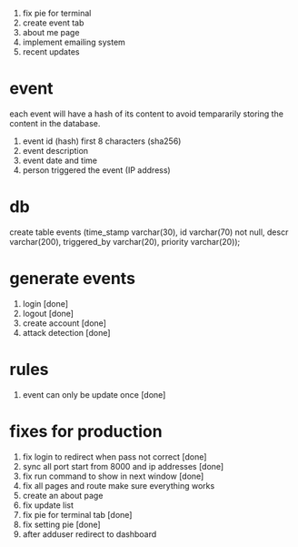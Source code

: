 1. fix pie for terminal
2. create event tab
3. about me page
4. implement emailing system
5. recent updates 

# event 
each event will have a hash of its content to avoid tempararily storing the content in the database.

1. event id (hash) first 8 characters (sha256)
2. event description
3. event date and time
4. person triggered the event (IP address)


# db
create table events (time_stamp varchar(30), id varchar(70) not null, descr varchar(200), triggered_by varchar(20), priority varchar(20));


# generate events
1. login [done]
2. logout [done]
3. create account [done]
4. attack detection [done]


# rules
1. event can only be update once [done]

# fixes for production
1. fix login to redirect when pass not correct [done]
2. sync all port start from 8000 and ip addresses [done]
3. fix run command to show in next window [done]
4. fix all pages and route make sure everything works
5. create an about page
6. fix update list
7. fix pie for terminal tab [done]
8. fix setting pie [done]
9. after adduser redirect to dashboard